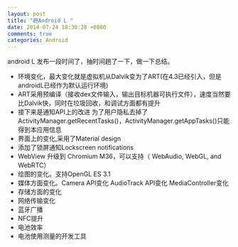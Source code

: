 ```yaml
---
layout: post
title: "趟Android L "
date: 2014-07-24 18:30:28 +0800
comments: true
categories: Android
---
```

android L 发布一段时间了，抽时间趟了一下，做一下总结。
<!--more-->
* 环境变化，最大变化就是虚拟机从Dalvik变为了ART(在4.3已经引入，但是androidL已经作为默认运行环境)
* ART采用预编译（接收dex文件输入，输出目标机器可执行文件），速度当然要比Dalvik快，同时在垃圾回收，和调试方面都有提升
* 接下来是通知API上的改进
为了用户隐私去掉了ActivityManager.getRecentTasks()，ActivityManager.getAppTasks()只能得到本应用信息
* 界面上的变化,采用了Material design
* 添加了锁屏通知Lockscreen notifications
* WebView 升级到 Chromium M36，可以支持（ WebAudio, WebGL, and WebRTC）
* 绘图的变化。支持OpenGL ES 3.1
* 媒体方面变化。Camera API变化 AudioTrack API变化 MediaController变化
* 存储方面的变化
* 网络传输变化
* 蓝牙广播
* NFC提升
* 电池效率
* 电池使用测量的开发工具